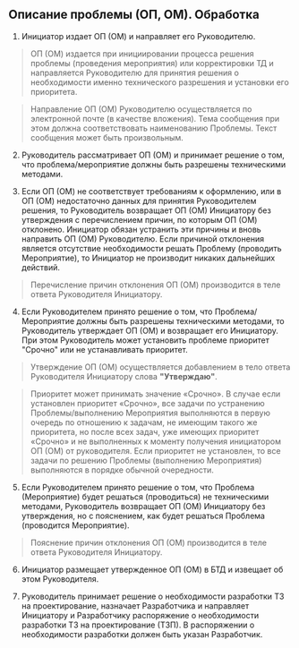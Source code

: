 ## Описание проблемы (ОП, ОМ). Обработка

1.    Инициатор издает ОП (ОМ) и направляет его Руководителю.
>ОП (ОМ) издается при инициировании процесса решения проблемы (проведения мероприятия) или корректировки ТД и направляется Руководителю для принятия решения о необходимости именно технического разрешения и установки его приоритета.

>Направление ОП (ОМ) Руководителю осуществляется по электронной почте (в качестве вложения). Тема сообщения при этом должна соответствовать наименованию Проблемы. Текст сообщения может быть произвольным.

2.    Руководитель рассматривает ОП (ОМ) и принимает решение о том, что проблема/мероприятие должны быть разрешены техническими методами.

3.    Если ОП (ОМ) не соответствует требованиям к оформлению, или в ОП (ОМ) недостаточно данных для принятия Руководителем решения, то Руководитель возвращает ОП (ОМ) Инициатору без утверждения с перечислением причин, по которым ОП (ОМ) отклонено. Инициатор обязан устранить эти причины и вновь направить ОП (ОМ) Руководителю. Если причиной отклонения является отсутствие необходимости решать Проблему (проводить Мероприятие), то Инициатор не производит никаких дальнейших действий.
>Перечисление причин отклонения ОП (ОМ) производится в теле ответа Руководителя Инициатору.

4.    Если Руководителем принято решение о том, что Проблема/Мероприятие должны быть разрешены техническими методами, то Руководитель утверждает ОП (ОМ) и возвращает его Инициатору. При этом Руководитель может установить проблеме приоритет "Срочно" или не устанавливать приоритет.
>Утверждение ОП (ОМ) осуществляется добавлением в тело ответа Руководителя Инициатору слова **"Утверждаю"**.

>Приоритет может принимать значение «Срочно».
В случае если установлен приоритет «Срочно», все задачи по устранению Проблемы/выполнению Мероприятия выполняются в первую очередь по отношению к задачам, не имеющим такого же приоритета, но после всех задач, уже имеющих приоритет «Срочно» и не выполненных к моменту получения инициатором ОП (ОМ) от руководителя.
Если приоритет не установлен, то все задачи по решению Проблемы (выполнению Мероприятия) выполняются в порядке обычной очередности.

5.    Если Руководителем принято решение о том, что Проблема (Мероприятие) будет решаться (проводиться) не техническими методами, Руководитель возвращает ОП (ОМ) Инициатору без утверждения, но с пояснением, как будет решаться Проблема (проводится Мероприятие).
>Пояснение причин отклонения ОП (ОМ) производится в теле ответа Руководителя Инициатору.

6.   Инициатор размещает утвержденное ОП (ОМ) в БТД и извещает об этом Руководителя.

7.   Руководитель принимает решение о необходимости разработки ТЗ на проектирование, назначает Разработчика и направляет Инициатору и Разработчику распоряжение о необходимости разработки ТЗ на проектирование (ТЗП). В распоряжении о необходимости разработки должен быть указан Разработчик.



